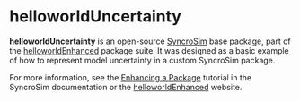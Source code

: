 # **helloworldUncertainty**

**helloworldUncertainty** is an open-source [SyncroSim](http://www.syncrosim.com) base package, part of the [helloworldEnhanced](https://github.com/ApexRMS/helloworldEnhanced) package suite. It was designed as a basic example of how to represent model uncertainty in a custom SyncroSim package. 

For more information, see the [Enhancing a Package](http://docs.syncrosim.com/how_to_guides/package_create_pipelines.html) tutorial in the SyncroSim documentation or the [helloworldEnhanced](https://apexrms.github.io/helloworldEnhanced/) website. 